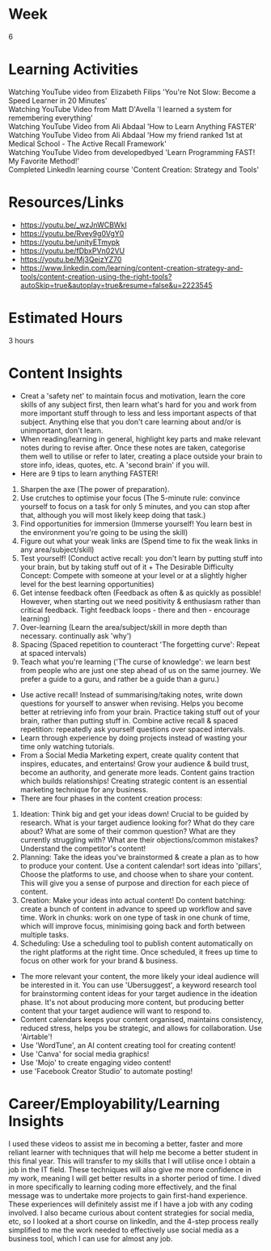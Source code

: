 # Week
6
# Learning Activities
Watching YouTube video from Elizabeth Filips 'You're Not Slow: Become a Speed Learner in 20 Minutes'      
Watching YouTube Video from Matt D'Avella 'I learned a system for remembering everything'      
Watching YouTube Video from Ali Abdaal 'How to Learn Anything FASTER'      
Watching YouTube Video from Ali Abdaal 'How my friend ranked 1st at Medical School - The Active Recall Framework'      
Watching YouTube Video from developedbyed 'Learn Programming FAST! My Favorite Method!'     
Completed LinkedIn learning course 'Content Creation: Strategy and Tools'
# Resources/Links
- https://youtu.be/_wzJnWCBWkI    
- https://youtu.be/Rvey9g0VgY0    
- https://youtu.be/unityETmypk    
- https://youtu.be/fDbxPVn02VU    
- https://youtu.be/Mj3QejzYZ70     
- https://www.linkedin.com/learning/content-creation-strategy-and-tools/content-creation-using-the-right-tools?autoSkip=true&autoplay=true&resume=false&u=2223545
# Estimated Hours
3 hours
# Content Insights
- Creat a 'safety net' to maintain focus and motivation, learn the core skills of any subject first, then learn what's hard for you and work from more important stuff through to less and less important aspects of that subject. Anything else that you don't care learning about and/or is unimportant, don't learn.    
- When reading/learning in general, highlight key parts and make relevant notes during to revise after. Once these notes are taken, categorise them well to utilise or refer to later, creating a place outside your brain to store info, ideas, quotes, etc. A 'second brain' if you will.     
- Here are 9 tips to learn anything FASTER! 
1. Sharpen the axe (The power of preparation). 
2. Use crutches to optimise your focus (The 5-minute rule: convince yourself to focus on a task for only 5 minutes, and you can stop after that, although you will most likely keep doing that task.) 
3. Find opportunities for immersion (Immerse yourself! You learn best in the environment you're going to be using the skill)
4. Figure out what your weak links are (Spend time to fix the weak links in any area/subject/skill) 
5. Test yourself! (Conduct active recall: you don't learn by putting stuff into your brain, but by taking stuff out of it + The Desirable Difficulty Concept: Compete with someone at your level or at a slightly higher level for the best learning opportunities)
6. Get intense feedback often (Feedback as often & as quickly as possible! However, when starting out we need positivity & enthusiasm rather than critical feedback. Tight feedback loops - there and then - encourage learning)
7. Over-learning (Learn the area/subject/skill in more depth than necessary. continually ask 'why')
8. Spacing (Spaced repetition to counteract 'The forgetting curve': Repeat at spaced intervals)
9. Teach what you're learning ('The curse of knowledge': we learn best from people who are just one step ahead of us on the same journey. We prefer a guide to a guru, and rather be a guide than a guru.)         
- Use active recall! Instead of summarising/taking notes, write down questions for yourself to answer when revising. Helps you become better at retrieving info from your brain. Practice taking stuff out of your brain, rather than putting stuff in. Combine active recall & spaced repetition: repeatedly ask yourself questions over spaced intervals.     
- Learn through experience by doing projects instead of wasting your time only watching tutorials.      
- From a Social Media Marketing expert, create quality content that inspires, educates, and entertains! Grow your audience & build trust, become an authority, and generate more leads. Content gains traction which builds relationships! Creating strategic content is an essential marketing technique for any business.
- There are four phases in the content creation process: 
1. Ideation: Think big and get your ideas down! Crucial to be guided by research. What is your target audience looking for? What do they care about? What are some of their common question? What are they currently struggling with? What are their objections/common mistakes? Understand the competitor's content!
2. Planning: Take the ideas you've brainstormed & create a plan as to how to produce your content. Use a content calendar! sort ideas into 'pillars', Choose the platforms to use, and choose when to share your content. This will give you a sense of purpose and direction for each piece of content.
3. Creation: Make your ideas into actual content! Do content batching: create a bunch of content in advance to speed up workflow and save time. Work in chunks: work on one type of task in one chunk of time, which will improve focus, minimising going back and forth between multiple tasks.
4. Scheduling: Use a scheduling tool to publish content automatically on the right platforms at the right time. Once scheduled, it frees up time to focus on other work for your brand & business.
- The more relevant your content, the more likely your ideal audience will be interested in it. You can use 'Ubersuggest', a keyword research tool for brainstorming content ideas for your target audience in the ideation phase. It's not about producing more content, but producing better content that your target audience will want to respond to.
- Content calendars keeps your content organised, maintains consistency, reduced stress, helps you be strategic, and allows for collaboration. Use 'Airtable'!
- Use 'WordTune', an AI content creating tool for creating content!
- Use 'Canva' for social media graphics!
- Use 'Mojo' to create engaging video content!
- use 'Facebook Creator Studio' to automate posting!
# Career/Employability/Learning Insights
I used these videos to assist me in becoming a better, faster and more reliant learner with techniques that will help me become a better student in this final year. 
This will transfer to my skills that I will utilise once I obtain a job in the IT field. These techniques will also give me more confidence in my work, meaning I will get better results in a shorter period of time.
I dived in more specifically to learning coding more effectively, and the final message was to undertake more projects to gain first-hand experience.
These experiences will definitely assist me if I have a job with any coding involved.
I also became curious about content strategies for social media, etc, so I looked at a short course on linkedIn, and the 4-step process really simplified to me the work needed to effectively use social media as a business tool, which I can use for almost any job.
